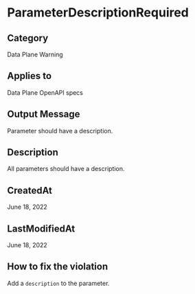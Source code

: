 # ParameterDescriptionRequired

## Category

Data Plane Warning

## Applies to

Data Plane OpenAPI specs

## Output Message

Parameter should have a description.

## Description

All parameters should have a description.

## CreatedAt

June 18, 2022

## LastModifiedAt

June 18, 2022

## How to fix the violation

Add a `description` to the parameter.

